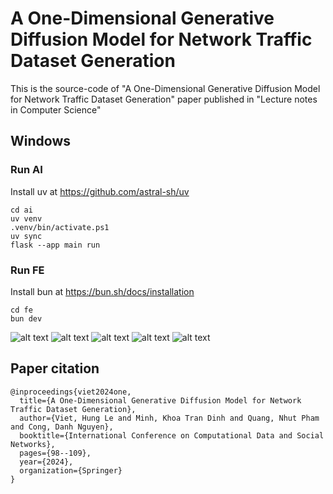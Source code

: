 # A One-Dimensional Generative Diffusion Model for Network Traffic Dataset Generation
This is the source-code of "A One-Dimensional Generative Diffusion Model for Network Traffic Dataset Generation" paper published in "Lecture notes in Computer Science"

## Windows

### Run AI

Install uv at <https://github.com/astral-sh/uv>

```pwsh
cd ai
uv venv
.venv/bin/activate.ps1
uv sync
flask --app main run
```

### Run FE

Install bun at <https://bun.sh/docs/installation>

```pwsh
cd fe
bun dev
```

![alt text](resources/image.png)
![alt text](resources/image-1.png)
![alt text](resources/image-2.png)
![alt text](resources/image-3.png)
![alt text](resources/image-4.png)


## Paper citation 
~~~
@inproceedings{viet2024one,
  title={A One-Dimensional Generative Diffusion Model for Network Traffic Dataset Generation},
  author={Viet, Hung Le and Minh, Khoa Tran Dinh and Quang, Nhut Pham and Cong, Danh Nguyen},
  booktitle={International Conference on Computational Data and Social Networks},
  pages={98--109},
  year={2024},
  organization={Springer}
}
~~~
